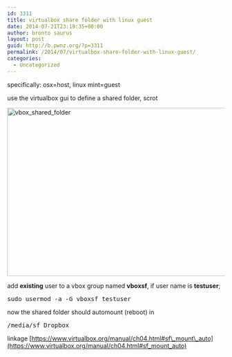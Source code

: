 ```yaml
---
id: 3311
title: virtualbox share folder with linux guest
date: 2014-07-21T23:19:35+00:00
author: bronto saurus
layout: post
guid: http://b.pwnz.org/?p=3311
permalink: /2014/07/virtualbox-share-folder-with-linux-guest/
categories:
  - Uncategorized
---
```

specifically: osx=host, linux mint=guest

use the virtualbox gui to define a shared folder, scrot

[<img src="http://b.pwnz.org/wp-content/uploads/2014/07/vbox_shared_folder.png" alt="vbox_shared_folder" width="589" height="390" class="aligncenter size-full wp-image-3312" />](http://b.pwnz.org/wp-content/uploads/2014/07/vbox_shared_folder.png)

add **existing** user to a vbox group named **vboxsf**, if user name is **testuser**;

<pre>sudo usermod -a -G vboxsf testuser</pre>

now the shared folder should automount (reboot) in 

<pre>/media/sf_Dropbox</pre>

linkage [https://www.virtualbox.org/manual/ch04.html#sf\_mount\_auto](https://www.virtualbox.org/manual/ch04.html#sf_mount_auto)